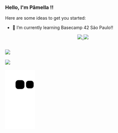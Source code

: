 ### Hello, I'm Pâmella !!

<!--
**codepamella/codepamella** is a ✨ _special_ ✨ repository because its `README.md` (this file) appears on your GitHub profile.-->

Here are some ideas to get you started:

- 💬 I’m currently learning Basecamp 42 São Paulo!!

<div align="center">
  <a href="https://github.com/codepam">
  <img height="180em" src="https://github-readme-stats.vercel.app/api?username=rafaballerini&show_icons=true&theme=dracula&include_all_commits=true&count_private=true"/>
  <img height="180em" src="https://github-readme-stats.vercel.app/api/top-langs/?username=rafaballerini&layout=compact&langs_count=7&theme=dracula"/>
</div>
 
  ##
 
<div> 
    <a href="https://instagram.com/codepam" target="_blank"><img src="https://img.shields.io/badge/-Instagram-%23E4405F?style=for-the-badge&logo=instagram&logoColor=white" target="_blank"></a>
 
  <a href="https://www.linkedin.com/in/pamella-santiago-catossi-980338216" target="_blank"><img src="https://img.shields.io/badge/-LinkedIn-%230077B5?style=for-the-badge&logo=linkedin&logoColor=white" target="_blank"></a> 
 
  ![Snake animation](https://github.com/rafaballerini/rafaballerini/blob/output/github-contribution-grid-snake.svg)
 
</div>
  
  
